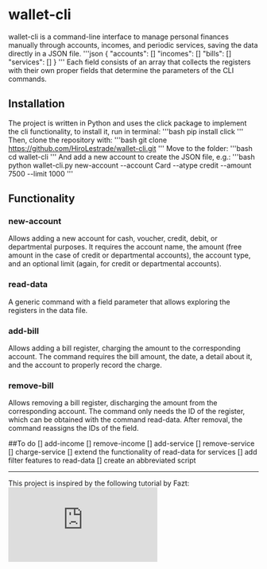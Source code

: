 # wallet-cli
wallet-cli is a command-line interface to manage personal finances manually through accounts, incomes, and periodic services, saving the data directly in a JSON file.
'''json
{
    "accounts": []
    "incomes": []
    "bills": []
    "services": []
}
'''
Each field consists of an array that collects the registers with their own proper fields that determine the parameters of the CLI commands.
## Installation
The project is written in Python and uses the click package to implement the cli functionality, to install it, run in terminal:
'''bash
pip install click
'''
Then, clone the repository with:
'''bash
git clone https://github.com/HiroLestrade/wallet-cli.git
'''
Move to the folder:
'''bash
cd wallet-cli
'''
And add a new account to create the JSON file, e.g.:
'''bash
python wallet-cli.py new-account --account Card --atype credit --amount 7500 --limit 1000
'''
## Functionality
### new-account
Allows adding a new account for cash, voucher, credit, debit, or departmental purposes. It requires the account name, the amount (free amount in the case of credit or departmental accounts), the account type, and an optional limit (again, for credit or departmental accounts).
### read-data
A generic command with a field parameter that allows exploring the registers in the data file.
### add-bill
Allows adding a bill register, charging the amount to the corresponding account. The command requires the bill amount, the date, a detail about it, and the account to properly record the charge.
### remove-bill
Allows removing a bill register, discharging the amount from the corresponding account. The command only needs the ID of the register, which can be obtained with the command read-data. After removal, the command reassigns the IDs of the field.

##To do
[] add-income
[] remove-income
[] add-service
[] remove-service
[] charge-service
[] extend the functionality of read-data for services
[] add filter features to read-data
[] create an abbreviated script

---
This project is inspired by the following tutorial by Fazt:
![Python Click Tutorial](https://github.com/fazt/python-click-tutorial/blob/master/cli.py)

